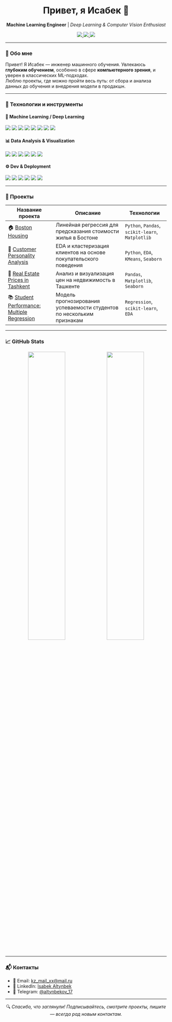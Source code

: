 <h1 align="center">Привет, я Исабек 👋</h1>

<p align="center">
  <b>Machine Learning Engineer</b> | <i>Deep Learning & Computer Vision Enthusiast</i>  
</p>

<p align="center">
  <a href="https://www.linkedin.com/in/isabek-altynbek-053729271/" target="_blank">
    <img src="https://img.shields.io/badge/LinkedIn-blue?style=flat&logo=linkedin" />
  </a>
  <a href="mailto:kz_mail_xx@mail.ru">
    <img src="https://img.shields.io/badge/Email-grey?style=flat&logo=gmail" />
  </a>
  <a href="https://t.me/altynbekov_17">
    <img src="https://img.shields.io/badge/Telegram-blue?style=flat&logo=telegram" />
  </a>
</p>

---

### 🧠 Обо мне

Привет! Я Исабек — инженер машинного обучения. Увлекаюсь **глубоким обучением**, особенно в сфере **компьютерного зрения**, и уверен в классических ML-подходах.  
Люблю проекты, где можно пройти весь путь: от сбора и анализа данных до обучения и внедрения модели в продакшн.

---

### 🚀 Технологии и инструменты

#### 🤖 Machine Learning / Deep Learning
<p>
  <img src="https://img.shields.io/badge/-Python-333?style=for-the-badge&logo=python&logoColor=yellow" />
  <img src="https://img.shields.io/badge/-PyTorch-333?style=for-the-badge&logo=pytorch&logoColor=ee4c2c" />
  <img src="https://img.shields.io/badge/-scikit--learn-333?style=for-the-badge&logo=scikit-learn&logoColor=f7931e" />
  <img src="https://img.shields.io/badge/-XGBoost-333?style=for-the-badge&logo=xgboost" />
  <img src="https://img.shields.io/badge/-LightGBM-333?style=for-the-badge" />
  <img src="https://img.shields.io/badge/-CatBoost-333?style=for-the-badge" />
  <img src="https://img.shields.io/badge/-Albumentations-333?style=for-the-badge" />
  <img src="https://img.shields.io/badge/-OpenCV-333?style=for-the-badge&logo=opencv" />
</p>

#### 📊 Data Analysis & Visualization
<p>
  <img src="https://img.shields.io/badge/-Pandas-333?style=for-the-badge&logo=pandas" />
  <img src="https://img.shields.io/badge/-NumPy-333?style=for-the-badge&logo=numpy" />
  <img src="https://img.shields.io/badge/-Matplotlib-333?style=for-the-badge&logo=matplotlib" />
  <img src="https://img.shields.io/badge/-Seaborn-333?style=for-the-badge" />
  <img src="https://img.shields.io/badge/-Plotly-333?style=for-the-badge" />
  <img src="https://img.shields.io/badge/-PowerBI-333?style=for-the-badge&logo=powerbi" />
</p>

#### ⚙️ Dev & Deployment
<p>
  <img src="https://img.shields.io/badge/-Jupyter-333?style=for-the-badge&logo=jupyter&logoColor=orange" />
  <img src="https://img.shields.io/badge/-FastAPI-333?style=for-the-badge&logo=fastapi" />
  <img src="https://img.shields.io/badge/-Git-333?style=for-the-badge&logo=git" />
  <img src="https://img.shields.io/badge/-Docker-333?style=for-the-badge&logo=docker" />
  <img src="https://img.shields.io/badge/-Airflow-333?style=for-the-badge&logo=apache-airflow" />
  <img src="https://img.shields.io/badge/-TensorBoard-333?style=for-the-badge&logo=tensorflow&logoColor=orange" />
</p>

---

### 📌 Проекты

| Название проекта | Описание | Технологии |
|------------------|----------|------------|
| 🏠 [Boston Housing](https://github.com/Isabek96/Boston-Housing) | Линейная регрессия для предсказания стоимости жилья в Бостоне | `Python`, `Pandas`, `scikit-learn`, `Matplotlib` |
| 👥 [Customer Personality Analysis](https://github.com/Isabek96/Customer-Personality-Analysis) | EDA и кластеризация клиентов на основе покупательского поведения | `Python`, `EDA`, `KMeans`, `Seaborn` |
| 🏢 [Real Estate Prices in Tashkent](https://github.com/Isabek96/Real-estate-prices-in-Tashkent-Uzbekistan) | Анализ и визуализация цен на недвижимость в Ташкенте | `Pandas`, `Matplotlib`, `Seaborn` |
| 📚 [Student Performance: Multiple Regression](https://github.com/Isabek96/Student-Performance-Multiple-Linear-Regression-) | Модель прогнозирования успеваемости студентов по нескольким признакам | `Regression`, `scikit-learn`, `EDA` |

---
### 📈 GitHub Stats

<div align="center">
  <img src="https://github-readme-stats.vercel.app/api?username=Isabek96&show_icons=true&theme=tokyonight&hide_border=true" width="48%"/>
  <img src="https://github-readme-stats.vercel.app/api/top-langs/?username=Isabek96&layout=compact&theme=tokyonight&hide_border=true" width="48%"/>
</div>

---

### 📬 Контакты

- 📧 Email: [kz_mail_xx@mail.ru](mailto:kz_mail_xx@mail.ru)  
- 💼 LinkedIn: [Isabek Altynbek](https://www.linkedin.com/in/isabek-altynbek-053729271/)  
- 💬 Telegram: [@altynbekov_17](https://t.me/altynbekov_17)

---

<p align="center">
  🔍 <i>Спасибо, что заглянули! Подписывайтесь, смотрите проекты, пишите — всегда рад новым контактам.</i>
</p>
